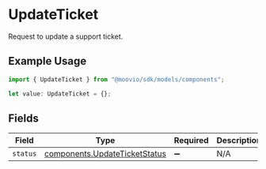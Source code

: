 # UpdateTicket

Request to update a support ticket.

## Example Usage

```typescript
import { UpdateTicket } from "@moovio/sdk/models/components";

let value: UpdateTicket = {};
```

## Fields

| Field                                                                          | Type                                                                           | Required                                                                       | Description                                                                    |
| ------------------------------------------------------------------------------ | ------------------------------------------------------------------------------ | ------------------------------------------------------------------------------ | ------------------------------------------------------------------------------ |
| `status`                                                                       | [components.UpdateTicketStatus](../../models/components/updateticketstatus.md) | :heavy_minus_sign:                                                             | N/A                                                                            |